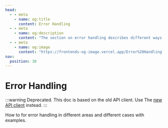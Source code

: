 ```yaml
---
head:
  - - meta
    - name: og:title
      content: Error Handling
  - - meta
    - name: og:description
      content: "The section on error handling describes different ways of handling errors in different cases."
  - - meta
    - name: og:image
      content: "https://frontends-og-image.vercel.app/Error%20Handling?fontSize=150px"
nav:
  position: 30
---
```


# Error Handling

:::warning
Deprecated. This doc is based on the old API client. Use The [new API client](../packages/api-client/) instead.
:::

How to for error handling in different areas and different cases with examples.

<PageRef page="./error-handling/api-client-error-handling.html" title="API Client" sub="Example how to handle API errors with the API Client" />
